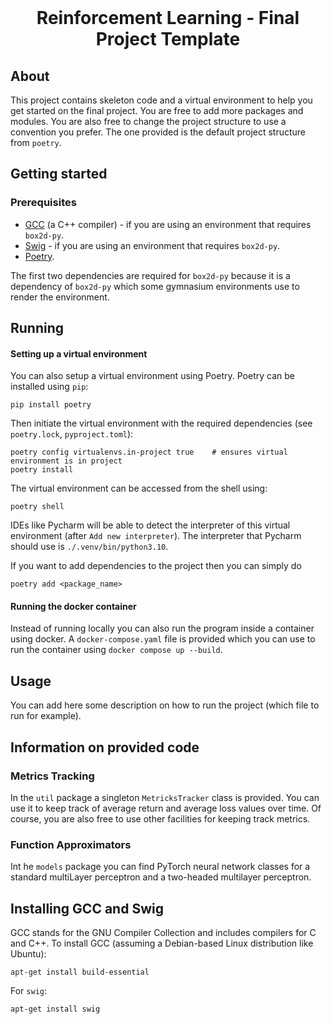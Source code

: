 <br />
<p align="center">
  <h1 align="center">Reinforcement Learning - Final Project Template</h1>

  <p align="center">
  </p>
</p>

## About
This project contains skeleton code and a virtual environment to help you get started on the final project. You are free to add more packages and modules.
You are also free to change the project structure to use a convention you prefer. The one provided is the default project structure from `poetry`. 

## Getting started

### Prerequisites

- [GCC](https://gcc.gnu.org/) (a C++ compiler) - if you are using an environment that requires `box2d-py`.
- [Swig](https://swig.org/) - if you are using an environment that requires `box2d-py`.
- [Poetry](https://python-poetry.org/).

The first two dependencies are required for `box2d-py` because it is a dependency of `box2d-py` which some gymnasium environments use to render the environment.

## Running
<!--
-->

#### Setting up a virtual environment

You can also setup a virtual environment using Poetry. Poetry can  be installed using `pip`:
```
pip install poetry
```
Then initiate the virtual environment with the required dependencies (see `poetry.lock`, `pyproject.toml`):
```
poetry config virtualenvs.in-project true    # ensures virtual environment is in project
poetry install
```
The virtual environment can be accessed from the shell using:
```
poetry shell
```
IDEs like Pycharm will be able to detect the interpreter of this virtual environment (after `Add new interpreter`). The interpreter that Pycharm should use is `./.venv/bin/python3.10`.

If you want to add dependencies to the project then you can simply do
```
poetry add <package_name>
```

#### Running the docker container

Instead of running locally you can also run the program inside a container using docker. A `docker-compose.yaml` file is provided which you can use to run the container using `docker compose up --build`.

## Usage
You can add here some description on how to run the project (which file to run for example).

## Information on provided code

### Metrics Tracking
In the `util` package a singleton `MetricksTracker` class is provided. You can use it to keep track of average return and average loss values over time. Of course, you are also free to use other facilities for keeping track metrics.

### Function Approximators
Int he `models` package you can find PyTorch neural network classes for a standard multiLayer perceptron and a two-headed multilayer perceptron.

## Installing GCC and Swig

GCC stands for the GNU Compiler Collection and includes compilers for C and C++. To install GCC (assuming a Debian-based Linux distribution like Ubuntu):
```
apt-get install build-essential
```
For `swig`:
```
apt-get install swig
```
